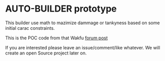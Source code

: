 # AUTO-BUILDER prototype

This builder use math to mazimize dammage or tankyness based on some initial carac constraints.

This is the POC code from that Wakfu [forum post](https://www.wakfu.com/fr/forum/8-discussions-generales/429089-prototype-builder-presentation-concept)

If you are interested please leave an issue/comment/like whatever. We will create an open Source project later on.
